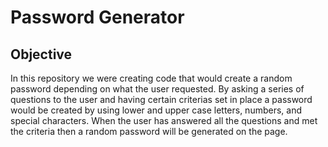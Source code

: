 # Password Generator

## Objective
In this repository we were creating code that would create a random password depending on what the user requested. By asking a series of questions to the user and having certain criterias set in place a password would be created by using lower and upper case letters, numbers, and special characters. When the user has answered all the questions and met the criteria then a random password will be generated on the page. 
